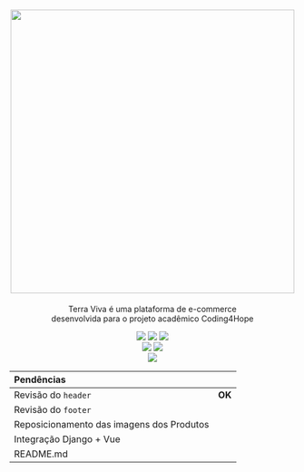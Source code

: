 <h1 align="center">
  <img src="https://i.imgur.com/LgZW5ym.png" width="500">
</h1>

<p align="center">
  Terra Viva é uma plataforma de e-commerce<br>desenvolvida para o projeto acadêmico Coding4Hope
</p>

<p align="center">  
  <img src="https://img.shields.io/badge/Django-323330?style=for-the-badge&logo=django&logoColor=white" />
  <img src="https://img.shields.io/badge/Vue.js-323330?style=for-the-badge&logo=vue.js&logoColor=white" />
  <img src="https://img.shields.io/badge/SQLite-323330?style=for-the-badge&logo=sqlite&logoColor=white" />
  <br>
  <img src="https://img.shields.io/badge/Bulma-323330?style=for-the-badge&logo=bulma&logoColor=white" />
  <img src="https://img.shields.io/badge/Stripe-323330?style=for-the-badge&logo=stripe&logoColor=white" />
  <br>
  <img src="https://img.shields.io/badge/Axios-323330?style=for-the-badge&logo=axios&logoColor=white" />  
</p>

<div align="center">

| Pendências                                |         | 
| :---                                      |  :---:  |
| Revisão do `header`                       | **OK**  | 
| Revisão do `footer`                       |         |  
| Reposicionamento das imagens dos Produtos |         |  
| Integração Django + Vue                   |         |  
| README.md                                 |         |  

</div>
